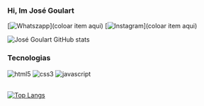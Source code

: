 ### Hi, Im José Goulart

[![Whatszapp](https://img.shields.io/badge/WhatsApp-25D366?style=for-the-badge&logo=whatsapp&logoColor=white
)](coloar item aqui)
[![Instagram](https://img.shields.io/badge/Instagram-E4405F?style=for-the-badge&logo=instagram&logoColor=white
)](coloar item aqui)

![José Goulart GitHub stats](https://github-readme-stats.vercel.app/api?username=JoseGoullart&show_icons=true&theme=dracula)

### Tecnologias

<div style="display: inline_block">
    <img align="center" alt="html5" src="https://img.shields.io/badge/HTML5-E34F26?style=for-the-badge&logo=html5&logoColor=white">
    <img align="center" alt="css3" src="https://img.shields.io/badge/CSS3-1572B6?style=for-the-badge&logo=css3&logoColor=white">
    <img align="center" alt="javascript" src="https://img.shields.io/badge/JavaScript-323330?style=for-the-badge&logo=javascript&logoColor=F7DF1E">
</div><br>

[![Top Langs](https://github-readme-stats.vercel.app/api/top-langs/?username=JoseGoullart&hide_progress=false)](https://github.com/JoseGoullart/github-readme-stats)




